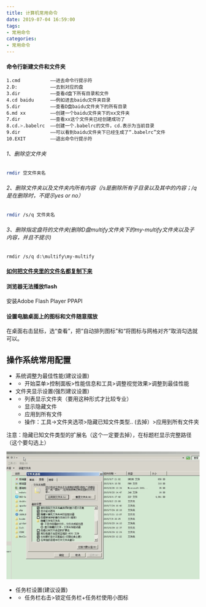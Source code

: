 ```yaml
---
title: 计算机常用命令
date: 2019-07-04 16:59:00
tags:
- 常用命令
categories: 
- 常用命令
---
```


#### 命令行新建文件和文件夹
```bash
1.cmd           ——进去命令行提示符
2.D:            ——去到对应的盘
3.dir           ——查看d盘下所有目录和文件
4.cd baidu      ——例如进去baidu文件夹目录
5.dir           ——查看D盘baidu文件夹下的所有目录
6.md xx         ——创建一个baidu文件夹下的xx文件夹
7.dir           ——查看xx这个文件夹已经创建成功了
8.cd.>.babelrc  ——创建一个.babelrc的文件，cd.表示为当前目录
9.dir           ——可以看到baidu文件夹下已经生成了“.babelrc”文件
10.EXIT         ——退出命令行提示符
```

###### 1、删除空文件夹

```bash
rmdir 空文件夹名
```

###### 2、删除文件夹以及文件夹内所有内容（/s是删除所有子目录以及其中的内容；/q是在删除时，不提示yes or no）

```bash
rmdir /s/q 文件夹名
```

###### 3、删除指定盘符的文件夹(删除D盘multify文件夹下的my-multify文件夹以及子内容，并且不提示)

```
rmdir /s/q d:\multify\my-multify
```



#### [如何把文件夹里的文件名都复制下来](https://jingyan.baidu.com/article/b24f6c82000491c7bfe5daff.html)

#### 浏览器无法播放flash

安装Adobe Flash Player PPAPI

#### 设置电脑桌面上的图标和文件随意摆放

在桌面右击鼠标，选“查看”，把“自动排列图标”和“将图标与网格对齐”取消勾选就可以。

## 操作系统常用配置

- 系统调整为最佳性能(建议设置)
- - 开始菜单>控制面板>性能信息和工具>调整视觉效果>调整到最佳性能
- 文件夹显示设置(强烈建议设置)
- - 列表显示文件夹（要用这种形式才比较专业）
  - 显示隐藏文件
  - 应用到所有文件
  - 操作：工具→文件夹选项>隐藏已知文件类型.. (去掉）>应用到所有文件夹

注意：隐藏已知文件类型的扩展名（这个一定要去掉），在标题栏显示完整路径（这个要勾选上）

![img](https://raw.githubusercontent.com/winney07/Images/main/winney07.github.io/%E7%AC%94%E8%AE%B0/2.png)

- 任务栏设置(建议设置)
- - 任务栏右击>锁定任务栏+任务栏使用小图标